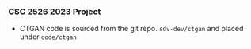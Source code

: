 ### CSC 2526 2023 Project

- CTGAN code is sourced from the git repo. `sdv-dev/ctgan` and placed under `code/ctgan`
